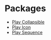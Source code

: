 # Packages

+ [Play Collapsible](play-collapsible)
+ [Play Icon](play-icon)
+ [Play Sequence](play-sequence)